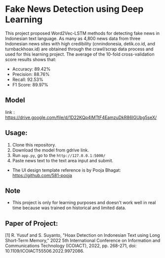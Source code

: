 # Fake News Detection using Deep Learning

This project proposed Word2Vec-LSTM methods for detecting fake news in Indonesian text language. As many as 4,800 news data from three Indonesian news sites with high credibility (cnnindonesia, detik.co.id, and turnbackhoax.id) are obtained through the crawl/scrap data process and used for this learning project. The average of the 10-fold cross-validation score results shows that:

* Accuracy: 89.42%
* Precision: 88.76%
* Recall: 92.53%
* F1 Score: 89.97%

## Model

link : https://drive.google.com/file/d/1D22KQp4lMTtF4EamzuDkR86lGUbg5seX/

## Usage:
1. Clone this repository.
2. Download the model from gdrive link.
3. Run `app.py`, go to the `http://127.0.0.1:5000/`
4. Paste news text to the text area input and submit.

- The UI design template reference is by Pooja Bhagat: [https://github.com/581-pooja ](https://github.com/581-pooja/Fake-News-Classification-App/tree/master/templates)

## Note
- This project is only for learning purposes and doesn't work well in real time because was trained on historical and limited data.


## Paper of Project:
<a id="1">[1]</a> 
R. Yusuf and S. Suyanto, "Hoax Detection on Indonesian Text using Long Short-Term Memory," 2022 5th International Conference on Information and Communications Technology (ICOIACT), 2022, pp. 268-271, doi: 10.1109/ICOIACT55506.2022.9972086.
